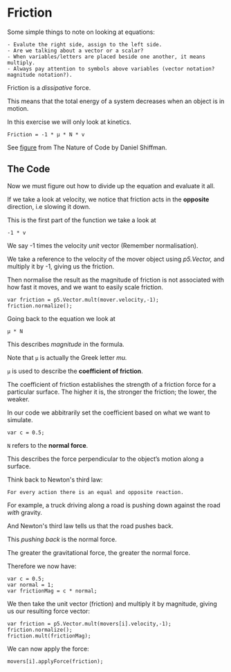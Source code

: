 # Friction
Some simple things to note on looking at equations: 
```
- Evalute the right side, assign to the left side.
- Are we talking about a vector or a scalar?
- When variables/letters are placed beside one another, it means multiply.
- Always pay attention to symbols above variables (vector notation? magnitude notation?).
```

Friction is a _dissipative_ force.

This means that the total energy of a system decreases when an object is in motion.

In this exercise we will only look at kinetics.

```
Friction = -1 * μ * N * v
```

See [figure](http://natureofcode.com/book/imgs/chapter02/ch02_03.png) from The Nature of Code by Daniel Shiffman.

## The Code

Now we must figure out how to divide up the equation and evaluate it all.

If we take a look at velocity, we notice that friction acts in the **opposite** direction, i.e slowing it down.

This is the first part of the function we take a look at 

```
-1 * v
```

We say -1 times the velocity _unit_ vector (Remember normalisation).

We take a reference to the velocity of the mover object using _p5.Vector,_ and multiply it by -1, giving us the friction.

Then normalise the result as the magnitude of friction is not associated with how fast it moves, and we want to easily scale friction.

```
var friction = p5.Vector.mult(mover.velocity,-1);
friction.normalize();
```

Going back to the equation we look at 

```
μ * N
```

This describes _magnitude_ in the formula.

Note that `μ` is actually the Greek letter _mu._

`μ` is used to describe the **coefficient of friction**.

The coefficient of friction establishes the strength of a friction force for a particular surface. The higher it is, the stronger the friction; the lower, the weaker. 

In our code we abbitrarily set the coefficient based on what we want to simulate.

```
var c = 0.5;
```

`N` refers to the **normal force**.

This describes the force perpendicular to the object’s motion along a surface.

Think back to Newton's third law:

```
For every action there is an equal and opposite reaction.
```

For example, a truck driving along a road is pushing down against the road _with_ gravity.

And Newton's third law tells us that the road pushes back.

This _pushing back_ is the normal force.

The greater the gravitational force, the greater the normal force.

Therefore we now have:

```
var c = 0.5;
var normal = 1;
var frictionMag = c * normal;
```

We then take the unit vector (friction) and multiply it by magnitude, giving us our resulting force vector:

```
var friction = p5.Vector.mult(movers[i].velocity,-1);
friction.normalize();
friction.mult(frictionMag);
```

We can now apply the force:

```
movers[i].applyForce(friction);
```

